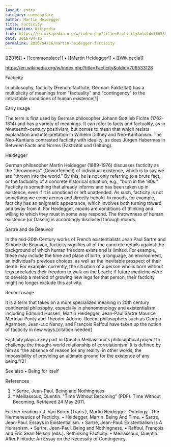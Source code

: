 ```yaml
---
layout: entry
category: commonplace
author: Martin Heidegger
title: Facticity
publication: Wikipedia
link: https://en.wikipedia.org/w/index.php?title=Facticity&oldid=706533128
date: 2016-04-16
permalink: 2016/04/16/martin-heidegger-facticity
---
```


[[2016]] • [[commonplace]] • [[Martin Heidegger]] • [[Wikipedia]]

https://en.wikipedia.org/w/index.php?title=Facticity&oldid=706533128

Facticity

In philosophy, facticity (French: facticité, German: Faktizität) has a multiplicity of meanings from "factuality" and "contingency" to the intractable conditions of human existence[1]

Early usage

The term is first used by German philosopher Johann Gottlieb Fichte (1762-1814) and has a variety of meanings. It can refer to facts and factuality, as in nineteenth-century positivism, but comes to mean that which resists explanation and interpretation in Wilhelm Dilthey and Neo-Kantianism. The Neo-Kantians contrasted facticity with ideality, as does Jürgen Habermas in Between Facts and Norms (Faktizität und Geltung).

Heidegger

German philosopher Martin Heidegger (1889-1976) discusses facticity as the "thrownness" (Geworfenheit) of individual existence, which is to say we are "thrown into the world." By this, he is not only referring to a brute fact, or the factuality of a concrete historical situation, e.g., "born in the '80s." Facticity is something that already informs and has been taken up in existence, even if it is unnoticed or left unattended. As such, facticity is not something we come across and directly behold. In moods, for example, facticity has an enigmatic appearance, which involves both turning toward and away from it. For Heidegger, moods are conditions of thinking and willing to which they must in some way respond. The thrownness of human existence (or Dasein) is accordingly disclosed through moods.

Sartre and de Beauvoir

In the mid-20th Century works of French existentialists Jean Paul Sartre and Simone de Beauvoir, facticity signifies all of the concrete details against the background of which human freedom exists and is limited. For example, these may include the time and place of birth, a language, an environment, an individual's previous choices, as well as the inevitable prospect of their death. For example: currently, the situation of a person who is born without legs precludes their freedom to walk on the beach; if future medicine were to develop a method of growing new legs for that person, their facticity might no longer exclude this activity.

Recent usage

It is a term that takes on a more specialized meaning in 20th century continental philosophy, especially in phenomenology and existentialism, including Edmund Husserl, Martin Heidegger, Jean-Paul Sartre Maurice Merleau-Ponty and Theodor Adorno. Recent philosophers such as Giorgio Agamben, Jean-Luc Nancy, and François Raffoul have taken up the notion of facticity in new ways.[citation needed]

Facticity plays a key part in Quentin Meillassoux's philosophical project to challenge the thought-world relationship of correlationism. It is defined by him as “the absence of reason for any reality; in other words, the impossibility of providing an ultimate ground for the existence of any being.”[2]

See also
• Being for itself

References
1. ^ Sartre, Jean-Paul. Being and Nothingness
2. ^ Meillassoux, Quentin. "Time Without Becoming" (PDF). Time Without Becoming. Retrieved 24 May 2011.

Further reading
• J. Van Buren (Trans.), Martin Heidegger. Ontology--The Hermeneutics of Facticity.
• Heidegger, Martin. Being And Time.
• Sartre, Jean-Paul. Essays in Existentialism.
• Sartre, Jean-Paul. Existentialism Is A Humanism.
• Sartre, Jean-Paul. Being and Nothingness.
• Raffoul, François and Eric Sean Nelson (eds.). Rethinking Facticity.
• Meillassoux, Quentin. After Finitude: An Essay on the Necessity of Contingency.
